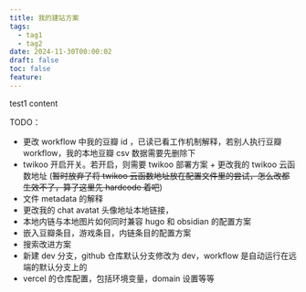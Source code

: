 ```yaml
---
title: 我的建站方案
tags:
  - tag1
  - tag2
date: 2024-11-30T00:00:02
draft: false
toc: false
feature:
---
```


test1 content

<!--more-->

TODO：
- 更改 workflow 中我的豆瓣 id ，已读已看工作机制解释，若别人执行豆瓣 workflow，我的本地豆瓣 csv 数据需要先删除下
- twikoo 开启开关。若开启，则需要 twikoo 部署方案 + 更改我的 twikoo 云函数地址 (~~暂时放弃了将 twikoo 云函数地址放在配置文件里的尝试，怎么改都生效不了，算了这里先 hardcode 着吧~~)
- 文件 metadata 的解释
- 更改我的 chat avatat 头像地址本地链接，
- 本地内链与本地图片如何同时兼容 hugo 和 obsidian 的配置方案
- 嵌入豆瓣条目，游戏条目，内链条目的配置方案
- 搜索改进方案
- 新建 dev 分支，github 仓库默认分支修改为 dev，workflow 是自动运行在远端的默认分支上的
- vercel 的仓库配置，包括环境变量，domain 设置等等